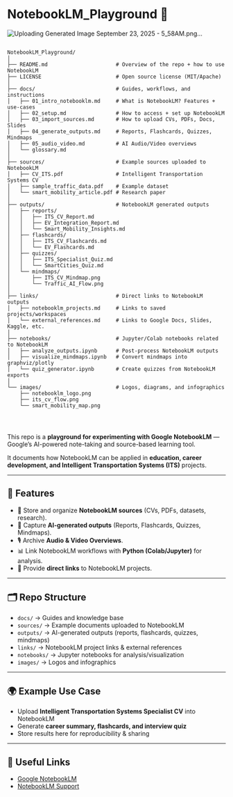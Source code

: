 

# NotebookLM_Playground 🚀
![Uploading Generated Image September 23, 2025 - 5_58AM.png…]()


```PLAINTEXT

NotebookLM_Playground/
│
├── README.md                      # Overview of the repo + how to use NotebookLM
├── LICENSE                        # Open source license (MIT/Apache)
│
├── docs/                          # Guides, workflows, and instructions
│   ├── 01_intro_notebooklm.md     # What is NotebookLM? Features + use-cases
│   ├── 02_setup.md                # How to access + set up NotebookLM
│   ├── 03_import_sources.md       # How to upload CVs, PDFs, Docs, Slides
│   ├── 04_generate_outputs.md     # Reports, Flashcards, Quizzes, Mindmaps
│   ├── 05_audio_video.md          # AI Audio/Video overviews
│   └── glossary.md
│
├── sources/                       # Example sources uploaded to NotebookLM
│   ├── CV_ITS.pdf                 # Intelligent Transportation Systems CV
│   ├── sample_traffic_data.pdf    # Example dataset
│   └── smart_mobility_article.pdf # Research paper
│
├── outputs/                       # NotebookLM generated outputs
│   ├── reports/
│   │   ├── ITS_CV_Report.md
│   │   ├── EV_Integration_Report.md
│   │   └── Smart_Mobility_Insights.md
│   ├── flashcards/
│   │   ├── ITS_CV_Flashcards.md
│   │   └── EV_Flashcards.md
│   ├── quizzes/
│   │   ├── ITS_Specialist_Quiz.md
│   │   └── SmartCities_Quiz.md
│   └── mindmaps/
│       ├── ITS_CV_Mindmap.png
│       └── Traffic_AI_Flow.png
│
├── links/                         # Direct links to NotebookLM outputs
│   ├── notebooklm_projects.md     # Links to saved projects/workspaces
│   └── external_references.md     # Links to Google Docs, Slides, Kaggle, etc.
│
├── notebooks/                     # Jupyter/Colab notebooks related to NotebookLM
│   ├── analyze_outputs.ipynb      # Post-process NotebookLM outputs
│   ├── visualize_mindmaps.ipynb   # Convert mindmaps into graphviz/plotly
│   └── quiz_generator.ipynb       # Create quizzes from NotebookLM exports
│
└── images/                        # Logos, diagrams, and infographics
    ├── notebooklm_logo.png
    ├── its_cv_flow.png
    └── smart_mobility_map.png




```

This repo is a **playground for experimenting with Google NotebookLM** — 
Google’s AI-powered note-taking and source-based learning tool.  

It documents how NotebookLM can be applied in **education, career development, and Intelligent Transportation Systems (ITS)** projects.

---

## 📌 Features
- 📑 Store and organize **NotebookLM sources** (CVs, PDFs, datasets, research).
- 🧠 Capture **AI-generated outputs** (Reports, Flashcards, Quizzes, Mindmaps).
- 🎙️ Archive **Audio & Video Overviews**.
- 📊 Link NotebookLM workflows with **Python (Colab/Jupyter)** for analysis.
- 🔗 Provide **direct links** to NotebookLM projects.

---

## 🗂 Repo Structure
- `docs/` → Guides and knowledge base  
- `sources/` → Example documents uploaded to NotebookLM  
- `outputs/` → AI-generated outputs (reports, flashcards, quizzes, mindmaps)  
- `links/` → NotebookLM project links & external references  
- `notebooks/` → Jupyter notebooks for analysis/visualization  
- `images/` → Logos and infographics  

---

## 🌍 Example Use Case
- Upload **Intelligent Transportation Systems Specialist CV** into NotebookLM  
- Generate **career summary, flashcards, and interview quiz**  
- Store results here for reproducibility & sharing  

---

## 🔗 Useful Links
- [Google NotebookLM](https://notebooklm.google/)  
- [NotebookLM Support](https://support.google.com/notebooklm/)  
